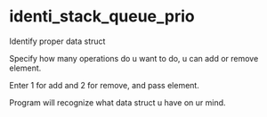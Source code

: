 # identi_stack_queue_prio
Identify proper data struct 


Specify how many operations do u want to do, u can add or remove element.

Enter 1 for add and 2 for remove, and pass element.

Program will recognize what data struct u have on ur mind.
